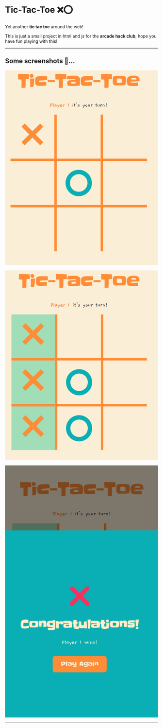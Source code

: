 # Tic-Tac-Toe ❌⭕
Yet another **tic tac toe** around the web! 

This is just a small project in html and js for the **arcade hack club**, hope you have fun playing with this!

---
## Some screenshots 📸...

![alt text](image.png)

![alt text](image-1.png)

![alt text](image-4.png)

---